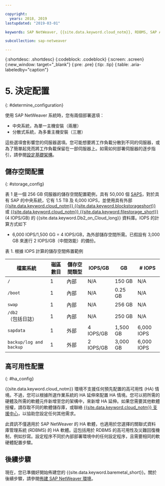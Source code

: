 ```yaml
---

copyright:
  years: 2018, 2019
lastupdated: "2019-03-01"

keywords: SAP NetWeaver, {{site.data.keyword.cloud_notm}}, RDBMS, SAP Application Performance Standards, SAPS, SAP Certified, database

subcollection: sap-netweaver

---
```


{:shortdesc: .shortdesc}
{:codeblock: .codeblock}
{:screen: .screen}
{:new_window: target="_blank"}
{:pre: .pre}
{:tip: .tip}
{:table: .aria-labeledby="caption"}


# 5. 決定配置
{: #determine_configuration}

使用 SAP NetWeaver 系統時，您有兩個部署選項：
  * 中央系統，為單一主機安裝（兩層）
  * 分散式系統，為多重主機安裝（三層）

這些選項會影響您的伺服器選項。您可能想要將工作負載分散到不同的伺服器，或為了簡單起見而將工作負載保留在一部伺服器上。如需如何部署伺服器的逐步指引，請參閱[設定基礎架構](/docs/infrastructure/sap-netweaver?topic=sap-netweaver-set_up_infrastructure#set_up_infrastructure)。

## 儲存空間配置
{: #storage_config}

表 1 是一個 256 GB 伺服器的儲存空間配置範例，具有 50,000 個 [SAPS](/docs/infrastructure/sap-netweaver?topic=sap-netweaver-size_the_server#size_the_server)，對於具有 SAP 的中央系統，它有 1.5 TB 及 6,000 IOPS，並使用具有外部 [{{site.data.keyword.cloud_notm}} {{site.data.keyword.blockstorageshort}}](/docs/infrastructure/BlockStorage?topic=BlockStorage-getting-started#getting-started) 或 [{{site.data.keyword.cloud_notm}} {{site.data.keyword.filestorage_short}}](/docs/infrastructure/FileStorage?topic=FileStorage-getting-started#getting-started) (4 IOPS/GB) 的 {{site.data.keyword.Db2_on_Cloud_long}} 資料庫。IOPS 的計算方式如下

  * 6,000 IOPS/1,500 GG = 4 IOPS/GB，為外部儲存空間所需。已假設有 3,000 GB 來進行 2 IOPS/GB（中間效能）的備份。

表 1. 根據 IOPS 計算的儲存空間佈置範例

|檔案系統    |磁區數目     |儲存空間類型 |IOPS/GB |GB |# IOPS |
| --- | --- | --- | --- | --- | --- |
| `/` |1 |內部     |N/A |150 GB |N/A |
| `/boot` |1 |內部     |N/A |0.25 GB |N/A |
| `swap` |1 |內部     |N/A |256 GB |N/A |
| `/db2`（包括日誌） |1 |內部     |N/A |250 GB |N/A |
| `sapdata` |1 |外部     |4 IOPS/GB |1,500 GB |6,000 IOPS |
| `backup/log and backup` |1 |外部     |2 IOPS/GB |3,000 GB |6,000 IOPS |

## 高可用性配置
{: #ha_config}

{{site.data.keyword.cloud_notm}} 環境不支援任何預先配置的高可用性 (HA) 情境。不過，您可以根據所選作業系統的 HA 延伸來配置 HA 情境。您可以把所需的硬體及所需的軟體元件新增至您的架構中，來新增 HA 延伸。如果您需要其他軟體授權，請存取不同的軟體儲存庫，或聯絡 [{{site.data.keyword.cloud_notm}} 支援中心](/docs/get-support?topic=get-support-getting-customer-support#getting-customer-support)，以協助您設定任何其他需求。

此資訊不僅適用於 SAP NetWeaver 的 HA 軟體，也適用於您選擇的關聯式資料庫管理系統 (RDBMS) 的 HA 軟體。這包括用於 RDBMS 的高可用性及災難回復機制，例如抄寫。設定程序不同於內部部署環境中的任何設定程序，且需要相同的軟硬體配置步驟。

## 後續步驟

現在，您已準備好開始佈建您的 {{site.data.keyword.baremetal_short}}。關於後續步驟，請參閱[佈建 SAP NetWeaver 環境](/docs/infrastructure/sap-netweaver?topic=sap-netweaver-provision_environment#provision_environment)。
